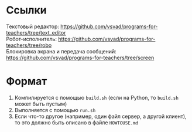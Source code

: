 # Ссылки
Текстовый редактор: https://github.com/vsvad/programs-for-teachers/tree/text_editor  
Робот-исполнитель: https://github.com/vsvad/programs-for-teachers/tree/robo  
Блокировка экрана и передача сообщений: https://github.com/vsvad/programs-for-teachers/tree/screen  
# Формат
1. Компилируется с помощью `build.sh` (если на Python, то `build.sh` может быть пустым)
2. Выполняется с помощью `run.sh`
3. Если что-то другое (например, один файл сервер, а другой клиент), то это должно быть описано в файле `HOWTOUSE.md`
